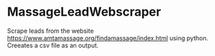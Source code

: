 # MassageLeadWebscraper
Scrape leads from the website https://www.amtamassage.org/findamassage/index.html using python.
Creeates a csv file as an output.
